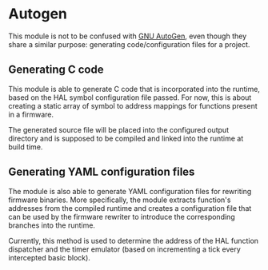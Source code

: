# Autogen

This module is not to be confused with [GNU AutoGen][autogen], even though they
share a similar purpose: generating code/configuration files for a project.

## Generating C code

This module is able to generate C code that is incorporated into the runtime,
based on the HAL symbol configuration file passed.
For now, this is about creating a static array of symbol to address mappings
for functions present in a firmware.

The generated source file will be placed into the configured output directory
and is supposed to be compiled and linked into the runtime at build time.

## Generating YAML configuration files

The module is also able to generate YAML configuration files for rewriting
firmware binaries.
More specifically, the module extracts function's addresses from the compiled
runtime and creates a configuration file that can be used by the firmware
rewriter to introduce the corresponding branches into the runtime.

Currently, this method is used to determine the address of the HAL function
dispatcher and the timer emulator (based on incrementing a tick every
intercepted basic block).

[autogen]: https://www.gnu.org/software/autogen/
